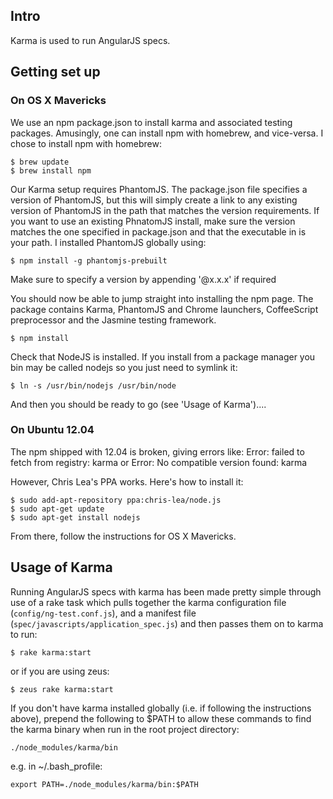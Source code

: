 ## Intro
Karma is used to run AngularJS specs.

## Getting set up

### On OS X Mavericks
We use an npm package.json to install karma and associated testing packages. Amusingly, one can install npm with homebrew, and vice-versa. I chose to install npm with homebrew:

    $ brew update
    $ brew install npm

Our Karma setup requires PhantomJS. The package.json file specifies a version of PhantomJS, but this will simply create a link to any existing version of PhantomJS in the path that matches the version requirements. If you want to use an existing PhnatomJS install, make sure the version matches the one specified in package.json and that the executable in is your path. I installed PhantomJS globally using:

    $ npm install -g phantomjs-prebuilt

Make sure to specify a version by appending '@x.x.x' if required

You should now be able to jump straight into installing the npm page. The package contains Karma, PhantomJS and Chrome launchers, CoffeeScript preprocessor and the Jasmine testing framework.

    $ npm install

Check that NodeJS is installed. If you install from a package manager you bin may be called nodejs so you just need to symlink it:

    $ ln -s /usr/bin/nodejs /usr/bin/node

And then you should be ready to go (see 'Usage of Karma')....


### On Ubuntu 12.04
The npm shipped with 12.04 is broken, giving errors like:
    Error: failed to fetch from registry: karma
    or
    Error: No compatible version found: karma

However, Chris Lea's PPA works. Here's how to install it:

    $ sudo add-apt-repository ppa:chris-lea/node.js 
    $ sudo apt-get update
    $ sudo apt-get install nodejs

From there, follow the instructions for OS X Mavericks.

## Usage of Karma
Running AngularJS specs with karma has been made pretty simple through use of a rake task which pulls together the karma configuration file (`config/ng-test.conf.js`), and a manifest file (`spec/javascripts/application_spec.js`) and then passes them on to karma to run:

    $ rake karma:start

or if you are using zeus:

    $ zeus rake karma:start

If you don't have karma installed globally (i.e. if following the instructions above), prepend the following to $PATH to allow these commands to find the karma binary when run in the root project directory:

`./node_modules/karma/bin`

e.g. in ~/.bash_profile:

`export PATH=./node_modules/karma/bin:$PATH`